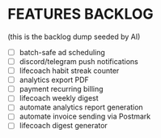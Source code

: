 # FEATURES BACKLOG
(this is the backlog dump seeded by AI)
- [ ] batch-safe ad scheduling
- [ ] discord/telegram push notifications
- [ ] lifecoach habit streak counter
- [ ] analytics export PDF
- [ ] payment recurring billing
- [ ] lifecoach weekly digest
- [ ] automate analytics report generation
- [ ] automate invoice sending via Postmark
- [ ] lifecoach digest generator
